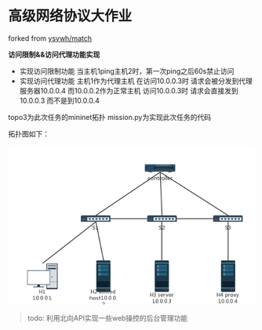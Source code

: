# 高级网络协议大作业
forked from [ysywh/match](https://github.com/ysywh/match.git)

**访问限制&&访问代理功能实现**
- 实现访问限制功能 当主机1ping主机2时，第一次ping之后60s禁止访问
- 实现访问代理功能 主机1作为代理主机 在访问10.0.0.3时 请求会被分发到代理服务器10.0.0.4 而10.0.0.2作为正常主机 访问10.0.0.3时 请求会直接发到10.0.0.3 而不是到10.0.0.4

topo3为此次任务的mininet拓扑 mission.py为实现此次任务的代码

拓扑图如下：

![拓扑图](./topo.png)

> todo: 利用北向API实现一些web操控的后台管理功能